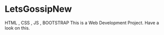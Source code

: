 # LetsGossipNew
HTML , CSS , JS , BOOTSTRAP
This is a Web Development Project.
Have a look on this.
